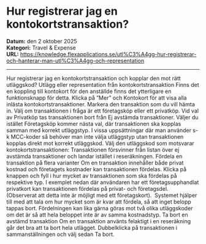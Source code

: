 # Hur registrerar jag en kontokortstransaktion?

**Datum:** den 2 oktober 2025  
**Kategori:** Travel & Expense  
**URL:** https://knowledge.flexapplications.se/utl%C3%A4gg-hur-registrerar-och-hanterar-man-utl%C3%A4gg-och-representation

---

Hur registrerar jag en kontokortstransaktion och kopplar den mot rätt utläggskod?
Utlägg eller representation från kontokortstransaktion
Finns det en koppling till kontokort för den anställde finns det ytterligare en funktionsknapp för detta. Klicka på ”Mer” och Kontokort för att visa alla inlästa kontokortstransaktioner.
Markera den transaktion som du vill hämta in.
Välj om transaktionen i fråga är ett företagsköp eller ett privatköp. Vid val av Privatköp tas transaktionen bort från Ej avstämda transaktioner. Väljer du istället Företagsköp kommer nästa val, där transaktionen ska kopplas samman med korrekt utläggstyp. I vissa uppsättningar där man använder s-k MCC-koder så behöver man inte välja utläggstyp utan transaktionen kopplas direkt mot korrekt utläggskod.
Välj den utläggskod som motsvarar kontokortstransaktionen:
Transaktionen försvinner från listan över ej avstämda transaktioner och landar istället i reseräkningen.
Fördela en transaktion på flera varianter
Om en transaktion innehåller både privat kostnad och företagets kostnader kan transaktionen fördelas. Klicka på knappen
och fyll i hur mycket av transaktionen som ska fördelas på respektive typ. I exemplet nedan där användaren har ett företagsupphandlat privatkort kan transaktionen fördelas på privat- och företagsdel. (Observerat att detta inte är möjligt med ett företagskort).  Systemet hjälper till med att tala om hur mycket som är kvar att fördela, så att inget belopp tappas bort.
Fördelningen kan lika gärna göras mot två olika utläggskoder om det är så att hela beloppet inte är av samma kostnadstyp.
Ta bort en avstämd transaktion
Om en transaktion använts felaktigt i en reseräkning går det bra att ta bort hela utlägget. Dubbelklicka på transaktionen i sammanställningen och välj sedan Ta bort.
